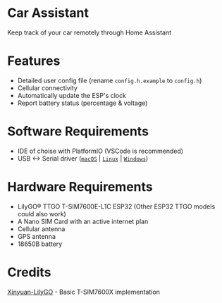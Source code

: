 # Car Assistant
Keep track of your car remotely through Home Assistant

# Features
- Detailed user config file (rename `config.h.example` to `config.h`)
- Cellular connectivity
- Automatically update the ESP's clock
- Report battery status (percentage & voltage)

# Software Requirements
- IDE of choise with PlatformIO (VSCode is recommended)
- USB <-> Serial driver ([`macOS`](https://github.com/Xinyuan-LilyGO/CH9102_Mac_Driver) | [`Linux`](https://github.com/gorgiaxx/CH34x-Driver-Linux) | [`Windows`](https://github.com/Xinyuan-LilyGO/CH9102_Driver))

# Hardware Requirements
- LilyGO® TTGO T-SIM7600E-L1C ESP32 (Other ESP32 TTGO models could also work)
- A Nano SIM Card with an active internet plan
- Cellular antenna
- GPS antenna
- 18650B battery

# Credits
[Xinyuan-LilyGO](https://github.com/Xinyuan-LilyGO/T-SIM7600X) - Basic T-SIM7600X implementation
